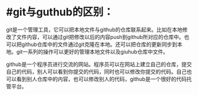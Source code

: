 #git与guthub的区别：
=
git是一个管理工具，它可以把本地文件与github的仓库联系起来。比如在本地修改了文件内容，可以通过git把修改以后的内容push到github所对应的仓库中。也可以把github仓库中的文件通过git克隆在本地。还可以把仓库的更新同步到本地。git一系列的操作可以更好的管理本地文件以及giuhub仓库中文件。

github是一个程序员进行交流的网站。程序员可以在网站上建立自己的仓库，提交自己的代码，别人可以看到你提交的代码，同时也可以修改你提交的代码。自己也可以看到别人仓库中的内容，也可以修改别人的代码，github是一个很好的代码托管平台。
